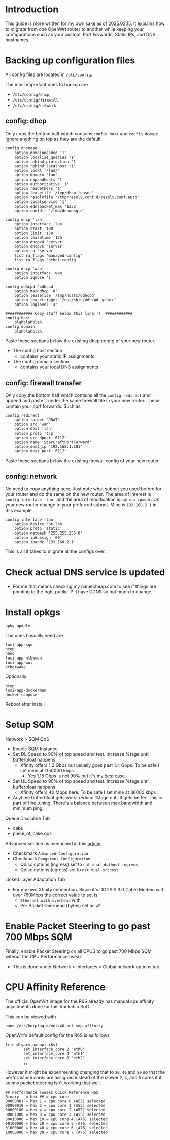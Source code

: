 # Introduction
This guide is more written for my own sake as of 2025.02.15. It explains how to migrate from one OpenWrt router to another while keeping your configurations such as your custom: Port Forwards, Static IPs, and DNS hostnames.

# Backing up configuration files
All config files are located in `/etc/config`.

The most important ones to backup are
* `/etc/config/dhcp`
* `/etc/config/firewall`
* `/etc/config/network`

## config: dhcp
Only copy the bottom half which contains `config host` and `config domain`. Ignore anything on top as they are the default.
```
config dnsmasq
	option domainneeded '1'
	option localise_queries '1'
	option rebind_protection '1'
	option rebind_localhost '1'
	option local '/lan/'
	option domain 'lan'
	option expandhosts '1'
	option authoritative '1'
	option readethers '1'
	option leasefile '/tmp/dhcp.leases'
	option resolvfile '/tmp/resolv.conf.d/resolv.conf.auto'
	option localservice '1'
	option ednspacket_max '1232'
	option confdir '/tmp/dnsmasq.d'

config dhcp 'lan'
	option interface 'lan'
	option start '100'
	option limit '150'
	option leasetime '12h'
	option dhcpv4 'server'
	option dhcpv6 'server'
	option ra 'server'
	list ra_flags 'managed-config'
	list ra_flags 'other-config'

config dhcp 'wan'
	option interface 'wan'
	option ignore '1'

config odhcpd 'odhcpd'
	option maindhcp '0'
	option leasefile '/tmp/hosts/odhcpd'
	option leasetrigger '/usr/sbin/odhcpd-update'
	option loglevel '4'

############ Copy stuff below this line!!!	############
config host
	blahblahblah
config domain
	blahblahblah
```
Paste these sections below the existing dhcp config of your new router.
* The config host section
	* contains your static IP assignments
* The config domain section
	* contains your local DNS assignments


## config: firewall transfer
Only copy the bottom half which contains all the `config redirect` and append and paste it under the same firewall file in your new router. These contain your port forwards. Such as:

```
config redirect
	option target 'DNAT'
	option src 'wan'
	option dest 'lan'
	option proto 'tcp'
	option src_dport '6112'
	option name 'StarCraftPortForward'
	option dest_ip '192.168.1.101'
	option dest_port '6112'
```
Paste these sections below the existing firewall config of your new router.

## config: network
No need to copy anything here. Just note what subnet you used before for your router and do the same on the new router. The area of interest is `config interface 'lan'` and the area of modification is `option ipaddr`. On your new router change to your preferred subnet. Mine is `192.168.2.1` in this example.

```
config interface 'lan'
	option device 'br-lan'
	option proto 'static'
	option netmask '255.255.255.0'
	option ip6assign '60'
	option ipaddr '192.168.2.1'
```
This is all it takes to migrate all the configs over.

# Check actual DNS service is updated
* For me that means checking my namecheap.com to see if things are pointing to the right public IP. I have DDNS so not much to change.

# Install opkgs
```
opkg update 
```
The ones I usually need are
```
luci-app-sqm
htop
nano
luci-app-nlbwmon
luci-app-wol
etherwake
```

Optionally
```
btop
luci-app-dockerman  
docker-compose
```

Reboot after install

# Setup SQM
Network > SQM QoS
* Enable SQM Instance
* Set DL Speed to 90% of top speed and test. Increase %tage until bufferbloat happens. 
	* Xfinity offers 1.2 Gbps but usually goes past 1.4 Gbps. To be safe I set mine at 1150000 kbps.
		* Yes 1.15 Gbps is not 90% but it's my best case.
* Set UL Speed to 90% of top speed and test. Increase %tage until bufferbloat happens
	* Xfinity offers 40 Mbps here. To be safe I set mine at 36000 kbps
* Anytime bufferbloat gets worst reduce %tage until it gets better. This is part of fine tuning. There's a balance between max bandwidth and minimum ping.

Queue Discipline Tab
* cake
* piece_of_cake.qos

Advanced section as mentioned in this [article](https://www.google.com/url?sa=t&source=web&rct=j&opi=89978449&url=https://openwrt.org/docs/guide-user/network/traffic-shaping/sqm-details&ved=2ahUKEwj-lo3Rr8aLAxUTGDQIHTtxDqUQFnoECBoQAQ&usg=AOvVaw2eCdj6T4m1QmGWGyk3auV5)
* Checkmark `Advanced Configuration`
* Checkmark `Dangerous Configuration`
	* Qdisc options (ingress) set to `nat dual-dsthost ingress`
	* Qdisc options (egress) set to `nat dual-srchost`

Linked Layer Adaptation Tab
* For my own Xfinity connection. Since it's DOCSIS 3.0 Cable Modem with over 760Mbps the correct value to set is 
	* `Ethernet with overhead` with
	* Per Packet Overhead (bytes) set as `42`

# Enable Packet Steering to go past 700 Mbps SQM
Finally, enable Packet Steering on all CPUS to go past 700 Mbps SQM without the CPU Performance tweak
* This is done under Network > Interfaces > Global network options tab

# CPU Affinity Reference
The official OpenWrt image for the R6S already has manual cpu affinity adjustments done for this Rockchip SoC.

This can be viewed with
```
nano /etc/hotplug.d/net/40-net-smp-affinity
```
OpenWrt's default config for the R6S is as follows
```
friendlyarm,nanopi-r6s)
        set_interface_core 2 "eth0"
        set_interface_core 4 "eth1"
        set_interface_core 8 "eth2"
        ;;
```
However it might be experimenting changing that to `20`, `40` and `80` so that the performance cores are assigned instead of the slower `2`, `4`, and `8` cores if it seems packet steering isn't working that well.
```
## Performance Tweaks Quick Reference R6S
Binary   = hex ## = cpu core
00000001 = hex 1 = cpu core 0 (A55) selected
00000010 = hex 2 = cpu core 1 (A55) selected
00000100 = hex 4 = cpu core 2 (A55) selected
00001000 = hex 8 = cpu core 3 (A55) selected
00010000 = hex 10 = cpu core 4 (A76) selected
00100000 = hex 20 = cpu core 5 (A76) selected
01000000 = hex 40 = cpu core 6 (A76) selected
10000000 = hex 80 = cpu core 7 (A76) selected
```